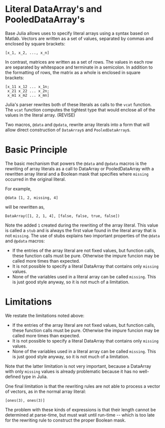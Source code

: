 # Literal DataArray's and PooledDataArray's

Base Julia allows uses to specify literal arrays using a syntax
based on Matlab. Vectors are written as a set of values, separated by
commas and enclosed by square brackets:

    [x_1, x_2, ..., x_n]

In contrast, matrices are written as a set of rows. The values in each
row are separated by whitespace and terminate in a semicolon.
In addition to the formatting of rows, the matrix as a whole is enclosed
in square brackets:

    [x_11 x_12 ... x_1n;
     x_21 x_22 ... x_2n;
     x_m1 x_m2 ... x_mn]

Julia's parser rewrites both of these literals as calls to the `vcat`
function. The `vcat` function computes the tightest type that would
enclose all of the values in the literal array. (REVISE)

Two macros, `@data` and `@pdata`, rewrite array literals into a form
that will allow direct construction of `DataArray`s and `PooledDataArray`s.

# Basic Principle

The basic mechanism that powers the `@data` and `@pdata` macros is the
rewriting of array literals as a call to DataArray or PooledDataArray
with a rewritten array literal and a Boolean mask that specifies where
`missing` occurred in the original literal.

For example,

    @data [1, 2, missing, 4]

will be rewritten as,

    DataArray([1, 2, 1, 4], [false, false, true, false])

Note the added `1` created during the rewriting of the array literal.
This value is called a `stub` and is always the first value found
in the literal array that is not `missing`. The use of stubs explains two
important properties of the `@data` and `@pdata` macros:

* If the entries of the array literal are not fixed values, but function calls, these function calls must be pure. Otherwise the impure funcion may be called more times than expected.
* It is not possible to specify a literal DataArray that contains only `missing` values.
* None of the variables used in a literal array can be called `missing`. This is just good style anyway, so it is not much of a limitation.

# Limitations

We restate the limitations noted above:

* If the entries of the array literal are not fixed values, but function calls, these function calls must be pure. Otherwise the impure funcion may be called more times than expected.
* It is not possible to specify a literal DataArray that contains only `missing` values.
* None of the variables used in a literal array can be called `missing`. This is just good style anyway, so it is not much of a limitation.


Note that the latter limitation is not very important, because a DataArray
with only `missing` values is already problematic because it has no well-defined
type in Julia.

One final limitation is that the rewriting rules are not able to
process a vector of vectors, as in the normal array literal:

    [ones(3), ones(3)]

The problem with these kinds of expressions is that their length
cannot be determined at parse-time, but must wait until run-time --
which is too late for the rewriting rule to construct the proper
Boolean mask.
